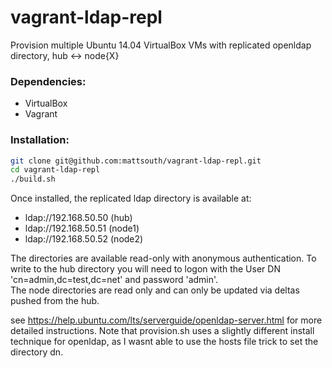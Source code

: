 vagrant-ldap-repl
============

Provision multiple Ubuntu 14.04 VirtualBox VMs with replicated openldap
directory, hub <-> node{X}

### Dependencies:
* VirtualBox
* Vagrant

### Installation:
```bash
git clone git@github.com:mattsouth/vagrant-ldap-repl.git
cd vagrant-ldap-repl
./build.sh
```
Once installed, the replicated ldap directory is available at:
* ldap://192.168.50.50 (hub)
* ldap://192.168.50.51 (node1)
* ldap://192.168.50.52 (node2)

The directories are available read-only with anonymous authentication.
To write to the hub directory you will need to logon with the User DN 'cn=admin,dc=test,dc=net' and password 'admin'.  
The node directories are read only and can only be updated via deltas pushed from the hub.

see https://help.ubuntu.com/lts/serverguide/openldap-server.html for more
detailed instructions.  Note that provision.sh uses a slightly different install
technique for openldap, as I wasnt able to use the hosts file trick to set the
directory dn.
